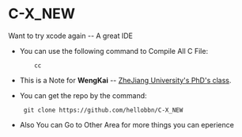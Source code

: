 # C-X_NEW
Want to try xcode again -- A great IDE

* You can use the following command to Compile All C File:

          cc

* This is a Note for **WengKai** -- [ZheJiang University's PhD's class](http://www.icourse163.org/learn/zju-1001614008?tid=1001692006#/learn/announce).

* You can get the repo by the command:

       git clone https://github.com/hellobbn/C-X_NEW

* Also You can Go to Other Area for more things you can eperience
